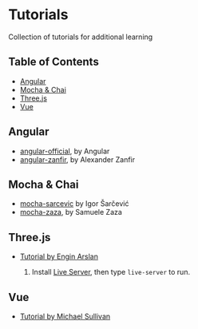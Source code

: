 # Tutorials

Collection of tutorials for additional learning


## Table of Contents

- [Angular](#angular)
- [Mocha & Chai](#mocha--chai)
- [Three.js](#threejs)
- [Vue](#vue)


## Angular

- [angular-official](/angular-official), by Angular
- [angular-zanfir](/angular-zanfir), by Alexander Zanfir


## Mocha & Chai

- [mocha-sarcevic](/mocha-sarcevic) by Igor Šarčević
- [mocha-zaza](/mocha-zaza), by Samuele Zaza


## Three.js

- [Tutorial by Engin Arslan](https://www.linkedin.com/learning/learning-3d-graphics-on-the-web-with-three-js/)

    1. Install [Live Server](https://github.com/tapio/live-server), then type `live-server` to run.


## Vue

- [Tutorial by Michael Sullivan](https://www.linkedin.com/learning/learning-vue-js/)